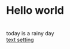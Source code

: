 # Hello world
<br/>today is a rainy day<br/>
[text setting](https://emilyvictoriawyatt.github.io/Coding/sketch_2704_textsetting/)
